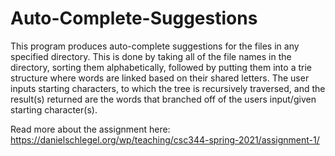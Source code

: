 # Auto-Complete-Suggestions
This program produces auto-complete suggestions for the files in any specified directory. This is done by taking all of the file names in the directory, sorting them alphabetically, followed by putting them into a trie structure where words are linked based on their shared letters. The user inputs starting characters, to which the tree is recursively traversed, and the result(s) returned are the words that branched off of the users input/given starting character(s). 

Read more about the assignment here: https://danielschlegel.org/wp/teaching/csc344-spring-2021/assignment-1/
